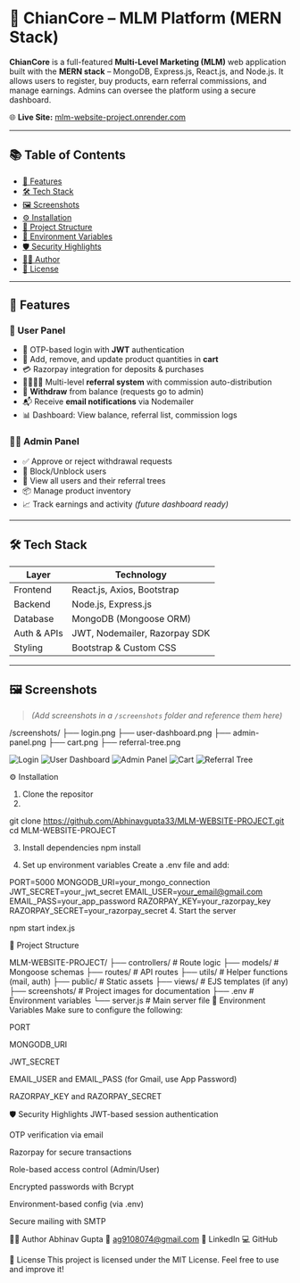 # 💼 ChianCore – MLM Platform (MERN Stack)

**ChianCore** is a full-featured **Multi-Level Marketing (MLM)** web application built with the **MERN stack** – MongoDB, Express.js, React.js, and Node.js. It allows users to register, buy products, earn referral commissions, and manage earnings. Admins can oversee the platform using a secure dashboard.

🌐 **Live Site:** [mlm-website-project.onrender.com](https://mlm-website-project.onrender.com)

---

## 📚 Table of Contents

- [🔑 Features](#-features)
- [🛠️ Tech Stack](#-tech-stack)
- [🖼️ Screenshots](#-screenshots)
- [⚙️ Installation](#-installation)
- [📁 Project Structure](#-project-structure)
- [🔐 Environment Variables](#-environment-variables)
- [🛡️ Security Highlights](#-security-highlights)
- [👨‍💻 Author](#-author)
- [📝 License](#-license)

---

## 🔑 Features

### 👥 User Panel
- 🔐 OTP-based login with **JWT** authentication
- 🛒 Add, remove, and update product quantities in **cart**
- 💳 Razorpay integration for deposits & purchases
- 👨‍👩‍👧‍👦 Multi-level **referral system** with commission auto-distribution
- 💸 **Withdraw** from balance (requests go to admin)
- 📬 Receive **email notifications** via Nodemailer
- 📊 Dashboard: View balance, referral list, commission logs

### 🧑‍💼 Admin Panel
- ✅ Approve or reject withdrawal requests
- 🚫 Block/Unblock users
- 🧾 View all users and their referral trees
- 📦 Manage product inventory
- 📈 Track earnings and activity *(future dashboard ready)*

---

## 🛠️ Tech Stack

| Layer       | Technology |
|-------------|------------|
| Frontend    | React.js, Axios, Bootstrap |
| Backend     | Node.js, Express.js |
| Database    | MongoDB (Mongoose ORM) |
| Auth & APIs | JWT, Nodemailer, Razorpay SDK |
| Styling     | Bootstrap & Custom CSS |

---

## 🖼️ Screenshots

> *(Add screenshots in a `/screenshots` folder and reference them here)*

/screenshots/
├── login.png
├── user-dashboard.png
├── admin-panel.png
├── cart.png
├── referral-tree.png


![Login](./screenshots/login.png)
![User Dashboard](./screenshots/user-dashboard.png)
![Admin Panel](./screenshots/admin-panel.png)
![Cart](./screenshots/cart.png)
![Referral Tree](./screenshots/referral-tree.png)

⚙️ Installation
1. Clone the repositor
2. 
git clone https://github.com/Abhinavgupta33/MLM-WEBSITE-PROJECT.git
cd MLM-WEBSITE-PROJECT

3. Install dependencies
npm install

3. Set up environment variables
Create a .env file and add:

PORT=5000
MONGODB_URI=your_mongo_connection
JWT_SECRET=your_jwt_secret
EMAIL_USER=your_email@gmail.com
EMAIL_PASS=your_app_password
RAZORPAY_KEY=your_razorpay_key
RAZORPAY_SECRET=your_razorpay_secret
4. Start the server

npm start index.js

📁 Project Structure

MLM-WEBSITE-PROJECT/
├── controllers/     # Route logic
├── models/          # Mongoose schemas
├── routes/          # API routes
├── utils/           # Helper functions (mail, auth)
├── public/          # Static assets
├── views/           # EJS templates (if any)
├── screenshots/     # Project images for documentation
├── .env             # Environment variables
└── server.js        # Main server file
🔐 Environment Variables
Make sure to configure the following:

PORT

MONGODB_URI

JWT_SECRET

EMAIL_USER and EMAIL_PASS (for Gmail, use App Password)

RAZORPAY_KEY and RAZORPAY_SECRET

🛡️ Security Highlights
JWT-based session authentication

OTP verification via email

Razorpay for secure transactions

Role-based access control (Admin/User)

Encrypted passwords with Bcrypt

Environment-based config (via .env)

Secure mailing with SMTP

👨‍💻 Author
Abhinav Gupta
📧 ag9108074@gmail.com
🔗 LinkedIn
💻 GitHub

📝 License
This project is licensed under the MIT License. Feel free to use and improve it!
